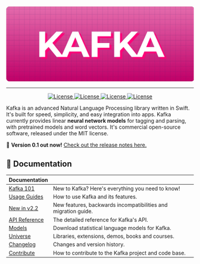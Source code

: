 <div align="center">
    <br>
    <img src="https://github.com/questo-ai/kafka/raw/master/docs/Header.jpg" width="600"/>
    <hr/>
</div>
<p align="center">
    <a href="#">
        <img alt="License" src="https://github.com/questo-ai/kafka/workflows/CI/badge.svg">
    </a>
    <a href=#"">
        <img alt="License" src="https://img.shields.io/badge/platform-iOS-violet.svg">
    </a>
    <a href="#">
        <img alt="License" src="https://img.shields.io/badge/language-swift-orange.svg">
    </a>
    <a href="https://github.com/questo-ai/kafka/blob/master/LICENSE">
        <img alt="License" src="https://img.shields.io/badge/License-MIT-blue.svg">
    </a>
</p>

Kafka is an advanced Natural Language Processing library written in Swift. It's built for speed, simplicity, and easy integration into apps. Kafka currently provides linear **neural network models** for tagging and parsing, with pretrained models and word vectors. It's commercial open-source software, released under the MIT license.

💫 **Version 0.1 out now!**
[Check out the release notes here.](https://github.com/questo-ai/spaCy-ios/releases)

## 📖 Documentation

| Documentation   |                                                                |
| --------------- | -------------------------------------------------------------- |
| [Kafka 101]     | New to Kafka? Here's everything you need to know!              |
| [Usage Guides]  | How to use Kafka and its features.                             |
| [New in v2.2]   | New features, backwards incompatibilities and migration guide. |
| [API Reference] | The detailed reference for Kafka's API.                        |
| [Models]        | Download statistical language models for Kafka.                |
| [Universe]      | Libraries, extensions, demos, books and courses.               |
| [Changelog]     | Changes and version history.                                   |
| [Contribute]    | How to contribute to the Kafka project and code base.          |

[Kafka 101]: https://spacy.io/usage/spacy-101
[new in v2.2]: https://spacy.io/usage/v2-2
[usage guides]: https://spacy.io/usage/
[api reference]: https://spacy.io/api/
[models]: https://spacy.io/models
[universe]: https://spacy.io/universe
[changelog]: https://spacy.io/usage#changelog
[contribute]: https://github.com/explosion/spaCy/blob/master/CONTRIBUTING.md
